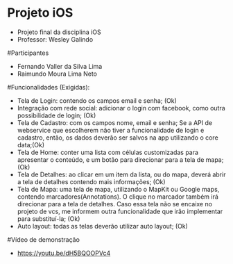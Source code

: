 # Projeto iOS
- Projeto final da disciplina iOS
- Professor: Wesley Galindo

#Participantes
- Fernando Valler da Silva Lima
- Raimundo Moura Lima Neto

#Funcionalidades (Exigidas):
- Tela de Login: contendo os campos email e senha; (Ok)
- Integração com rede social: adicionar o login com facebook, como outra possibilidade de login; (Ok)
- Tela de Cadastro: com os campos nome, email e senha; Se a API de webservice que escolherem não tiver a funcionalidade de login e cadastro, então, os dados deverão ser salvos na app utilizando o core data;(Ok)
- Tela de Home: conter uma lista com células customizadas para apresentar o conteúdo, e um botão para direcionar para a tela de mapa; (Ok)
- Tela de Detalhes: ao clicar em um item da lista, ou do mapa, deverá abrir a tela de detalhes contendo mais informações; (Ok)
- Tela de Mapa: uma tela de mapa, utilizando o MapKit ou Google maps, contendo marcadores(Annotations). O clique no marcador também irá direcionar para a tela de detalhes. Caso essa tela não se encaixe no projeto de vcs, me informem outra funcionalidade que irão implementar para substituí-la; (Ok)
- Auto layout: todas as telas deverão utilizar auto layout; (Ok)

#Vídeo de demonstração
- https://youtu.be/dH5BQOOPVc4
